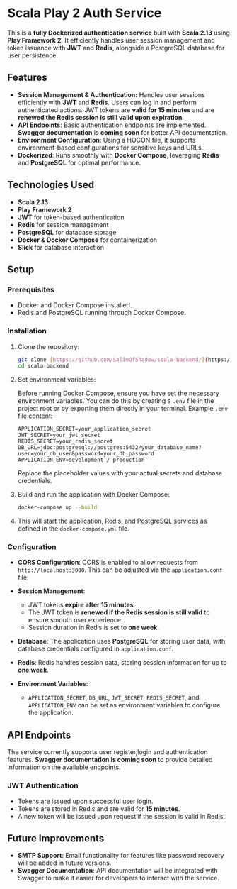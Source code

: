 # Scala Play 2 Auth Service

This is a **fully Dockerized authentication service** built with **Scala 2.13** using **Play Framework 2**. It efficiently handles user session management and token issuance with **JWT** and **Redis**, alongside a PostgreSQL database for user persistence.

## Features

-   **Session Management & Authentication:** Handles user sessions efficiently with **JWT** and **Redis**. Users can log in and perform authenticated actions. JWT tokens are **valid for 15 minutes** and are **renewed the Redis session is still valid upon expiration**.
-   **API Endpoints**: Basic authentication endpoints are implemented. **Swagger documentation** is **coming soon** for better API documentation.
-   **Environment Configuration**: Using a HOCON file, it supports environment-based configurations for sensitive keys and URLs.
-   **Dockerized**: Runs smoothly with **Docker Compose**, leveraging **Redis** and **PostgreSQL** for optimal performance.

## Technologies Used

-   **Scala 2.13**
-   **Play Framework 2**
-   **JWT** for token-based authentication
-   **Redis** for session management
-   **PostgreSQL** for database storage
-   **Docker & Docker Compose** for containerization
-   **Slick** for database interaction

## Setup

### Prerequisites

-   Docker and Docker Compose installed.
-   Redis and PostgreSQL running through Docker Compose.

### Installation

1.  Clone the repository:

    ```bash
    git clone [https://github.com/SalimOfShadow/scala-backend/](https://github.com/SalimOfShadow/scala-backend/)
    cd scala-backend
    ```

2.  Set environment variables:

    Before running Docker Compose, ensure you have set the necessary environment variables. You can do this by creating a `.env` file in the project root or by exporting them directly in your terminal. Example `.env` file content:

    ```env
    APPLICATION_SECRET=your_application_secret
    JWT_SECRET=your_jwt_secret
    REDIS_SECRET=your_redis_secret
    DB_URL=jdbc:postgresql://postgres:5432/your_database_name?user=your_db_user&password=your_db_password
    APPLICATION_ENV=development / production
    ```

    Replace the placeholder values with your actual secrets and database credentials.

3.  Build and run the application with Docker Compose:

    ```bash
    docker-compose up --build
    ```

4.  This will start the application, Redis, and PostgreSQL services as defined in the `docker-compose.yml` file.

### Configuration

-   **CORS Configuration**:
    CORS is enabled to allow requests from `http://localhost:3000`. This can be adjusted via the `application.conf` file.

-   **Session Management**:
    -   JWT tokens **expire after 15 minutes**.
    -   The JWT token is **renewed if the Redis session is still valid** to ensure smooth user experience.
    -   Session duration in Redis is set to **one week**.

-   **Database**: The application uses **PostgreSQL** for storing user data, with database credentials configured in `application.conf`.

-   **Redis**: Redis handles session data, storing session information for up to **one week**.

-   **Environment Variables**:
    -   `APPLICATION_SECRET`, `DB_URL`, `JWT_SECRET`, `REDIS_SECRET`, and `APPLICATION_ENV` can be set as environment variables to configure the application.

## API Endpoints

The service currently supports user register,login and authentication features. **Swagger documentation is coming soon** to provide detailed information on the available endpoints.

### JWT Authentication

-   Tokens are issued upon successful user login.
-   Tokens are stored in Redis and are valid for **15 minutes**.
-   A new token will be issued upon request if the session is valid in Redis.

## Future Improvements

-   **SMTP Support**: Email functionality for features like password recovery will be added in future versions.
-   **Swagger Documentation**: API documentation will be integrated with Swagger to make it easier for developers to interact with the service.
